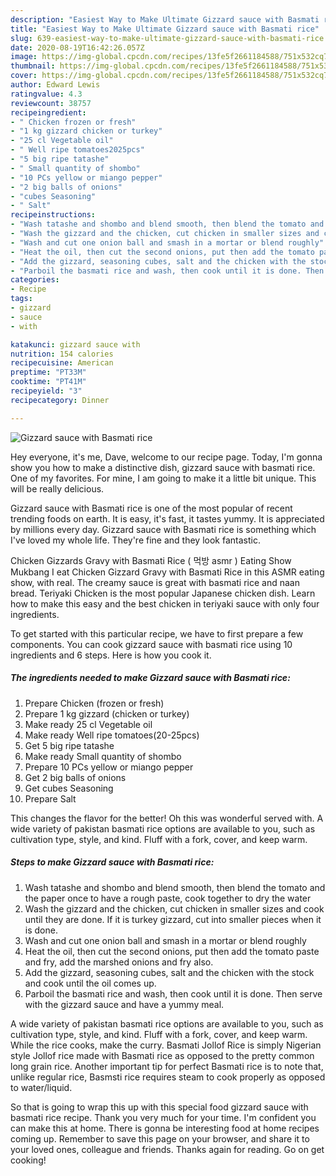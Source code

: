 ```yaml
---
description: "Easiest Way to Make Ultimate Gizzard sauce with Basmati rice"
title: "Easiest Way to Make Ultimate Gizzard sauce with Basmati rice"
slug: 639-easiest-way-to-make-ultimate-gizzard-sauce-with-basmati-rice
date: 2020-08-19T16:42:26.057Z
image: https://img-global.cpcdn.com/recipes/13fe5f2661184588/751x532cq70/gizzard-sauce-with-basmati-rice-recipe-main-photo.jpg
thumbnail: https://img-global.cpcdn.com/recipes/13fe5f2661184588/751x532cq70/gizzard-sauce-with-basmati-rice-recipe-main-photo.jpg
cover: https://img-global.cpcdn.com/recipes/13fe5f2661184588/751x532cq70/gizzard-sauce-with-basmati-rice-recipe-main-photo.jpg
author: Edward Lewis
ratingvalue: 4.3
reviewcount: 38757
recipeingredient:
- " Chicken frozen or fresh"
- "1 kg gizzard chicken or turkey"
- "25 cl Vegetable oil"
- " Well ripe tomatoes2025pcs"
- "5 big ripe tatashe"
- " Small quantity of shombo"
- "10 PCs yellow or miango pepper"
- "2 big balls of onions"
- "cubes Seasoning"
- " Salt"
recipeinstructions:
- "Wash tatashe and shombo and blend smooth, then blend the tomato and the paper once to have a rough paste, cook together to dry the water"
- "Wash the gizzard and the chicken, cut chicken in smaller sizes and cook until they are done. If it is turkey gizzard, cut into smaller pieces when it is done."
- "Wash and cut one onion ball and smash in a mortar or blend roughly"
- "Heat the oil, then cut the second onions, put then add the tomato paste and fry, add the marshed onions and fry also."
- "Add the gizzard, seasoning cubes, salt and the chicken with the stock and cook until the oil comes up."
- "Parboil the basmati rice and wash, then cook until it is done. Then serve with the gizzard sauce and have a yummy meal."
categories:
- Recipe
tags:
- gizzard
- sauce
- with

katakunci: gizzard sauce with 
nutrition: 154 calories
recipecuisine: American
preptime: "PT33M"
cooktime: "PT41M"
recipeyield: "3"
recipecategory: Dinner

---
```



![Gizzard sauce with Basmati rice](https://img-global.cpcdn.com/recipes/13fe5f2661184588/751x532cq70/gizzard-sauce-with-basmati-rice-recipe-main-photo.jpg)

Hey everyone, it's me, Dave, welcome to our recipe page. Today, I'm gonna show you how to make a distinctive dish, gizzard sauce with basmati rice. One of my favorites. For mine, I am going to make it a little bit unique. This will be really delicious.

Gizzard sauce with Basmati rice is one of the most popular of recent trending foods on earth. It is easy, it's fast, it tastes yummy. It is appreciated by millions every day. Gizzard sauce with Basmati rice is something which I've loved my whole life. They're fine and they look fantastic.

Chicken Gizzards Gravy with Basmati Rice ( 먹방 asmr ) Eating Show Mukbang I eat Chicken Gizzard Gravy with Basmati Rice in this ASMR eating show, with real. The creamy sauce is great with basmati rice and naan bread. Teriyaki Chicken is the most popular Japanese chicken dish. Learn how to make this easy and the best chicken in teriyaki sauce with only four ingredients.


To get started with this particular recipe, we have to first prepare a few components. You can cook gizzard sauce with basmati rice using 10 ingredients and 6 steps. Here is how you cook it.

<!--inarticleads1-->

##### The ingredients needed to make Gizzard sauce with Basmati rice:

1. Prepare  Chicken (frozen or fresh)
1. Prepare 1 kg gizzard (chicken or turkey)
1. Make ready 25 cl Vegetable oil
1. Make ready  Well ripe tomatoes(20-25pcs)
1. Get 5 big ripe tatashe
1. Make ready  Small quantity of shombo
1. Prepare 10 PCs yellow or miango pepper
1. Get 2 big balls of onions
1. Get cubes Seasoning
1. Prepare  Salt


This changes the flavor for the better! Oh this was wonderful served with. A wide variety of pakistan basmati rice options are available to you, such as cultivation type, style, and kind. Fluff with a fork, cover, and keep warm. 

<!--inarticleads2-->

##### Steps to make Gizzard sauce with Basmati rice:

1. Wash tatashe and shombo and blend smooth, then blend the tomato and the paper once to have a rough paste, cook together to dry the water
1. Wash the gizzard and the chicken, cut chicken in smaller sizes and cook until they are done. If it is turkey gizzard, cut into smaller pieces when it is done.
1. Wash and cut one onion ball and smash in a mortar or blend roughly
1. Heat the oil, then cut the second onions, put then add the tomato paste and fry, add the marshed onions and fry also.
1. Add the gizzard, seasoning cubes, salt and the chicken with the stock and cook until the oil comes up.
1. Parboil the basmati rice and wash, then cook until it is done. Then serve with the gizzard sauce and have a yummy meal.


A wide variety of pakistan basmati rice options are available to you, such as cultivation type, style, and kind. Fluff with a fork, cover, and keep warm. While the rice cooks, make the curry. Basmati Jollof Rice is simply Nigerian style Jollof rice made with Basmati rice as opposed to the pretty common long grain rice. Another important tip for perfect Basmati rice is to note that, unlike regular rice, Basmsti rice requires steam to cook properly as opposed to water/liquid. 

So that is going to wrap this up with this special food gizzard sauce with basmati rice recipe. Thank you very much for your time. I'm confident you can make this at home. There is gonna be interesting food at home recipes coming up. Remember to save this page on your browser, and share it to your loved ones, colleague and friends. Thanks again for reading. Go on get cooking!
